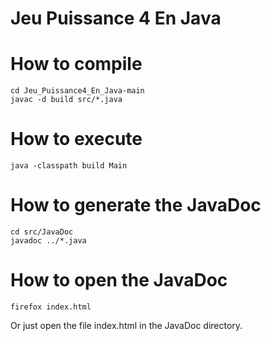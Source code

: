 # Jeu Puissance 4 En Java

# How to compile 
```
cd Jeu_Puissance4_En_Java-main
javac -d build src/*.java
```

# How to execute 
```
java -classpath build Main
```

# How to generate the JavaDoc
```
cd src/JavaDoc
javadoc ../*.java
```

# How to open the JavaDoc
```
firefox index.html
```
Or just open the file index.html in the JavaDoc directory.

